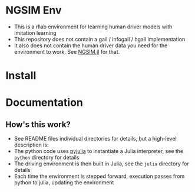 
# NGSIM Env
- This is a rllab environment for learning human driver models with imitation learning
- This repository does not contain a gail / infogail / hgail implementation
- It also does not contain the human driver data you need for the environment to work. See [NGSIM.jl](https://github.com/sisl/NGSIM.jl) for that.

# Install

# Documentation

## How's this work?
- See README files individual directories for details, but a high-level description is:
- The python code uses [pyjulia](https://github.com/JuliaPy/pyjulia) to instantiate a Julia interpreter, see the `python` directory for details
- The driving environment is then built in Julia, see the `julia` directory for details
- Each time the environment is stepped forward, execution passes from python to julia, updating the environment
